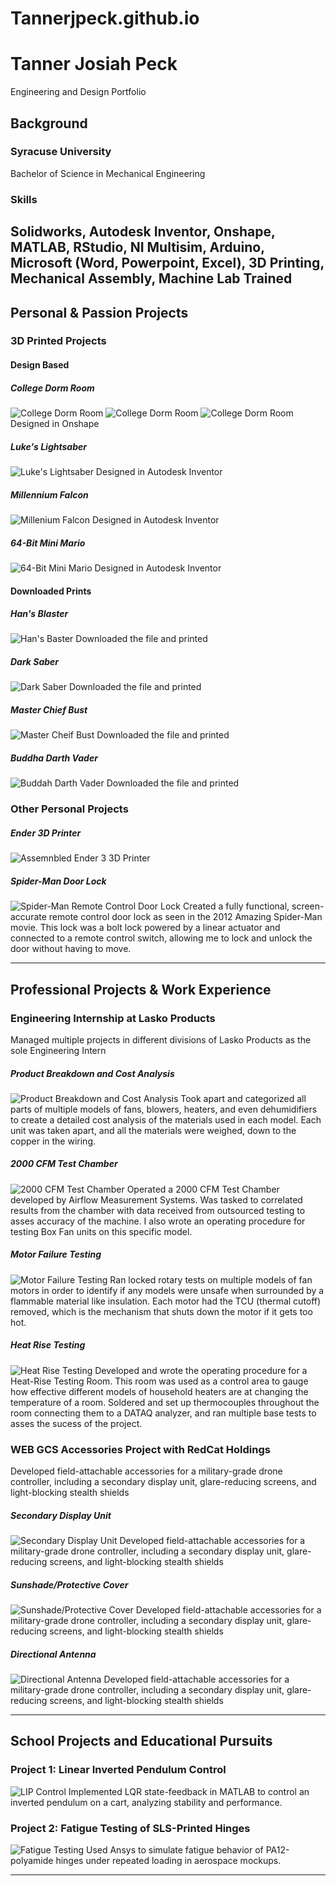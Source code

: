 # Tannerjpeck.github.io
# Tanner Josiah Peck
Engineering and Design Portfolio

## Background 

### Syracuse University
Bachelor of Science in Mechanical Engineering
### Skills
Solidworks, Autodesk Inventor, Onshape, MATLAB, RStudio, NI Multisim, Arduino, Microsoft (Word, Powerpoint, Excel), 
3D Printing, Mechanical Assembly, Machine Lab Trained
---

## Personal & Passion Projects

### 3D Printed Projects

#### Design Based 

##### College Dorm Room
![College Dorm Room](docs/assets/Dorm-Room.jpg)
![College Dorm Room](docs/assets/Dorm-Room-2.jpg)
![College Dorm Room](docs/assets/Dorm-Room-3.jpg)
Designed in Onshape
##### Luke's Lightsaber
![Luke's Lightsaber](/images/luke-lightsaber.jpg)
Designed in Autodesk Inventor 
##### Millennium Falcon
![Millenium Falcon](/images/falcon.jpg)
Designed in Autodesk Inventor 
##### 64-Bit Mini Mario
![64-Bit Mini Mario](/images/mario.jpg)
Designed in Autodesk Inventor 


#### Downloaded Prints

##### Han's Blaster
![Han's Baster](/images/blaster.jpg)
Downloaded the file and printed
##### Dark Saber
![Dark Saber](/images/dark-saber.jpg)
Downloaded the file and printed 
##### Master Chief Bust
![Master Cheif Bust](/images/mc-bust.jpg)
Downloaded the file and printed 
##### Buddha Darth Vader
![Buddah Darth Vader](/images/darth-vader.jpg)
Downloaded the file and printed 

### Other Personal Projects

##### Ender 3D Printer 
![Assemnbled Ender 3 3D Printer](/images/door-lock.jpg)
##### Spider-Man Door Lock
![Spider-Man Remote Control Door Lock](/images/door-lock.jpg)
Created a fully functional, screen-accurate remote control door lock as seen in the 2012 Amazing Spider-Man movie. This lock was a bolt lock powered by a linear actuator and connected to a remote control switch, allowing me to lock and unlock the door without having to move. 

---

## Professional Projects & Work Experience 

### Engineering Internship at Lasko Products
Managed multiple projects in different divisions of Lasko Products as the sole Engineering Intern

##### Product Breakdown and Cost Analysis
![Product Breakdown and Cost Analysis](/images/door-lock.jpg)
Took apart and categorized all parts of multiple models of fans, blowers, heaters, and even dehumidifiers to create a detailed cost analysis of the materials used in each model. Each unit was taken apart, and all the materials were weighed, down to the copper in the wiring. 
##### 2000 CFM Test Chamber
![2000 CFM Test Chamber](/images/door-lock.jpg)
Operated a 2000 CFM Test Chamber developed by Airflow Measurement Systems. Was tasked to correlated results from the chamber with data received from outsourced testing to asses accuracy of the machine. I also wrote an operating procedure for testing Box Fan units on this specific model.
##### Motor Failure Testing
![Motor Failure Testing](/images/door-lock.jpg)
Ran locked rotary tests on multiple models of fan motors in order to identify if any models were unsafe when surrounded by a flammable material like insulation. Each motor had the TCU (thermal cutoff) removed, which is the mechanism that shuts down the motor if it gets too hot. 
##### Heat Rise Testing
![Heat Rise Testing](/images/door-lock.jpg)
Developed and wrote the operating procedure for a Heat-Rise Testing Room. This room was used as a control area to gauge how effective different models of household heaters are at changing the temperature of a room. Soldered and set up thermocouples throughout the room connecting them to a DATAQ analyzer, and ran multiple base tests to asses the sucess of the project.


### WEB GCS Accessories Project with RedCat Holdings 
Developed field-attachable accessories for a military-grade drone controller, including a secondary display unit, glare-reducing screens, and light-blocking stealth shields

##### Secondary Display Unit
![Secondary Display Unit](/images/teal2-accessories.jpg)
Developed field-attachable accessories for a military-grade drone controller, including a secondary display unit, glare-reducing screens, and light-blocking stealth shields

##### Sunshade/Protective Cover
![Sunshade/Protective Cover](/images/teal2-accessories.jpg)
Developed field-attachable accessories for a military-grade drone controller, including a secondary display unit, glare-reducing screens, and light-blocking stealth shields

##### Directional Antenna
![Directional Antenna](/images/teal2-accessories.jpg)
Developed field-attachable accessories for a military-grade drone controller, including a secondary display unit, glare-reducing screens, and light-blocking stealth shields

---

## School Projects and Educational Pursuits 

### Project 1: Linear Inverted Pendulum Control
![LIP Control](/images/lip.jpg)
Implemented LQR state-feedback in MATLAB to control an inverted pendulum on a cart, analyzing stability and performance.

### Project 2: Fatigue Testing of SLS-Printed Hinges
![Fatigue Testing](/images/fatigue.jpg)
Used Ansys to simulate fatigue behavior of PA12-polyamide hinges under repeated loading in aerospace mockups.

---
